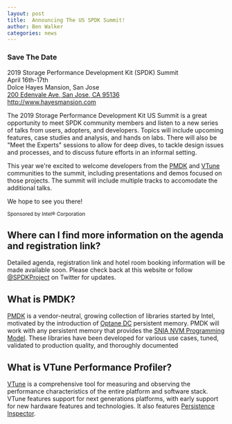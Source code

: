 ```yaml
---
layout: post
title:  Announcing The US SPDK Summit!
author: Ben Walker
categories: news
---
```


<div class="well">
<h3>Save The Date</h3>
<p>
2019 Storage Performance Development Kit (SPDK) Summit<br/>
April 16th-17th<br/>
Dolce Hayes Mansion, San Jose<br/>
<a href="https://goo.gl/maps/mj9sYL9Un232">200 Edenvale Ave, San Jose, CA 95136</a><br/>
<a href="http://www.hayesmansion.com">http://www.hayesmansion.com</a>
</p>
</div>

The 2019 Storage Performance Development Kit US Summit is a great
opportunity to meet SPDK community members and listen to a new series of talks
from users, adopters, and developers. Topics will include upcoming features,
case studies and analysis, and hands on labs. There will also be "Meet the
Experts" sessions to allow for deep dives, to tackle design issues and
processes, and to discuss future efforts in an informal setting.

This year we're excited to welcome developers from the [PMDK](https://pmem.io/pmdk)
and [VTune](http://vtune.intel.com/) communities to the summit, including
presentations and demos focused on those projects. The summit will include
multiple tracks to accomodate the additional talks.

We hope to see you there!

<small>
Sponsored by Intel® Corporation
</small>

## Where can I find more information on the agenda and registration link?

Detailed agenda, registration link and hotel room booking information will be
made available soon. Please check back at this website or follow [@SPDKProject](https://twitter.com/SPDKProject)
on Twitter for updates.

## What is PMDK?

[PMDK](https://pmem.io/pmdk) is a vendor-neutral, growing collection of
libraries started by Intel, motivated by the introduction of
[Optane DC](https://www.intel.com/content/www/us/en/architecture-and-technology/optane-dc-persistent-memory.html)
persistent memory. PMDK will work with any persistent memory that provides the
[SNIA NVM Programming Model](https://www.snia.org/sites/default/files/technical_work/final/NVMProgrammingModel_v1.2.pdf).
These libraries have been developed for various use cases, tuned, validated to
production quality, and thoroughly documented

## What is VTune Performance Profiler?
[VTune](https://software.intel.com/en-us/vtune) is a comprehensive tool for
measuring and observing the performance characteristics of the entire platform
and software stack. VTune features support for next generations platforms, with
early support for new hardware features and technologies. It also features
[Persistence Inspector](https://software.intel.com/en-us/articles/detect-persistent-memory-programming-errors-with-intel-inspector-persistence-inspector).